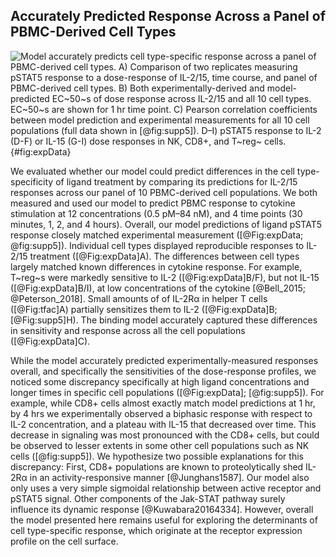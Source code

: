 ## Accurately Predicted Response Across a Panel of PBMC-Derived Cell Types

![**Model accurately predicts cell type-specific response across a panel of PBMC-derived cell types.** A) Comparison of two replicates measuring pSTAT5 response to a dose-response of IL-2/15, time course, and panel of PBMC-derived cell types. B) Both experimentally-derived and model-predicted EC~50~s of dose response across IL-2/15 and all 10 cell types. EC~50~s are shown for 1 hr time point. C) Pearson correlation coefficients between model prediction and experimental measurements for all 10 cell populations (full data shown in [@fig:supp5]). D–I) pSTAT5 response to IL-2 (D-F) or IL-15 (G-I) dose responses in NK, CD8+, and T~reg~ cells. ](./Manuscript/Figures/figure4.svg){#fig:expData}

We evaluated whether our model could predict differences in the cell type-specificity of ligand treatment by comparing its predictions for IL-2/15 responses across our panel of 10 PBMC-derived cell populations. We both measured and used our model to predict PBMC response to cytokine stimulation at 12 concentrations (0.5 pM–84 nM), and 4 time points (30 minutes, 1, 2, and 4 hours). Overall, our model predictions of ligand pSTAT5 response closely matched experimental measurement ([@Fig:expData; @fig:supp5]). Individual cell types displayed reproducible responses to IL-2/15 treatment ([@Fig:expData]A). The differences between cell types largely matched known differences in cytokine response. For example, T~reg~s were markedly sensitive to IL-2 ([@Fig:expData]B/F), but not IL-15 ([@Fig:expData]B/I), at low concentrations of the cytokine [@Bell_2015; @Peterson_2018]. Small amounts of of IL-2Rα in helper T cells ([@Fig:tfac]A) partially sensitizes them to IL-2 ([@Fig:expData]B; [@Fig:supp5]H). The binding model accurately captured these differences in sensitivity and response across all the cell populations ([@Fig:expData]C).

While the model accurately predicted experimentally-measured responses overall, and specifically the sensitivities of the dose-response profiles, we noticed some discrepancy specifically at high ligand concentrations and longer times in specific cell populations ([@Fig:expData]; [@fig:supp5]). For example, while CD8+ cells almost exactly match model predictions at 1 hr, by 4 hrs we experimentally observed a biphasic response with respect to IL-2 concentration, and a plateau with IL-15 that decreased over time. This decrease in signaling was most pronounced with the CD8+ cells, but could be observed to lesser extents in some other cell populations such as NK cells ([@fig:supp5]). We hypothesize two possible explanations for this discrepancy: First, CD8+ populations are known to proteolytically shed IL-2Rα in an activity-responsive manner [@Junghans1587]. Our model also only uses a very simple sigmoidal relationship between active receptor and pSTAT5 signal. Other components of the Jak-STAT pathway surely influence its dynamic response [@Kuwabara20164334]. However, overall the model presented here remains useful for exploring the determinants of cell type-specific response, which originate at the receptor expression profile on the cell surface.

<!-- TODO: We could discuss the parameters of the sigmoidal fit, because it possibly suggests variation in Jak-STAT properties. -->
